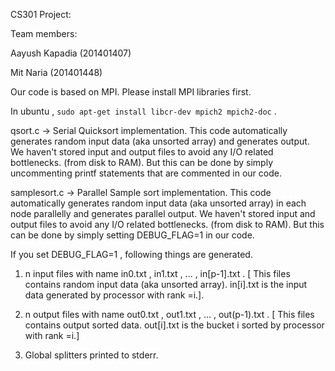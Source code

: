 CS301 Project:

Team members:

Aayush Kapadia (201401407)

Mit Naria (201401448)

Our code is based on MPI. Please install MPI libraries first.

In ubuntu , `sudo apt-get install libcr-dev mpich2 mpich2-doc` .

qsort.c -> Serial Quicksort implementation.
This code automatically generates random input data (aka unsorted array) and generates output.
We haven't stored input and output files to avoid any I/O related bottlenecks. (from disk to RAM).
But this can be done by simply uncommenting printf statements that are commented in our code.

samplesort.c -> Parallel Sample sort implementation.
This code automatically generates random input data (aka unsorted array) in each node parallelly and generates parallel output.
We haven't stored input and output files to avoid any I/O related bottlenecks. (from disk to RAM).
But this can be done by simply setting DEBUG_FLAG=1 in our code.

If you set DEBUG_FLAG=1 , following things are generated.

1. n input files with name in0.txt , in1.txt , ... , in[p-1].txt .
[ This files contains random input data (aka unsorted array). in[i].txt is the input data generated by processor with rank =i.].

2. n output files with name out0.txt , out1.txt , ... , out(p-1).txt .
[ This files contains output sorted data. out[i].txt is the bucket i sorted by processor with rank =i.]

3. Global splitters printed to stderr.

